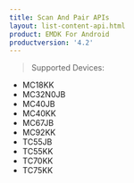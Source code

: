 ```yaml
---
title: Scan And Pair APIs
layout: list-content-api.html
product: EMDK For Android
productversion: '4.2'
---
```


>Supported Devices:
* MC18KK
* MC32N0JB
* MC40JB
* MC40KK
* MC67JB
* MC92KK
* TC55JB
* TC55KK
* TC70KK
* TC75KK










